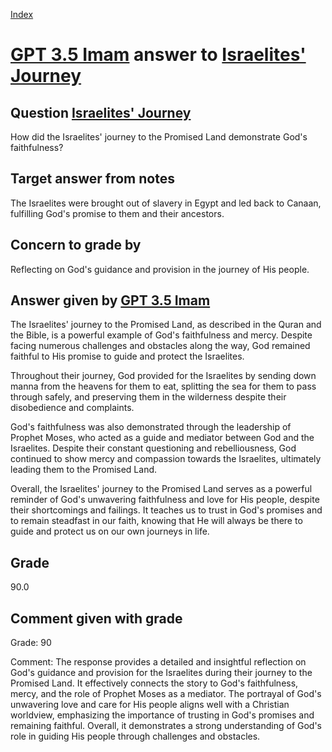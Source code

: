 
[Index](../../index.md)
# [GPT 3.5 Imam](../../answering_models/GPT_3.5_Imam.md) answer to [Israelites' Journey](../../questions/Israelites'_Journey.md)

## Question [Israelites' Journey](../../questions/Israelites'_Journey.md)
How did the Israelites' journey to the Promised Land demonstrate God's faithfulness?

## Target answer from notes
The Israelites were brought out of slavery in Egypt and led back to Canaan, fulfilling God's promise to them and their ancestors.

## Concern to grade by
Reflecting on God's guidance and provision in the journey of His people.

## Answer given by [GPT 3.5 Imam](../../answering_models/GPT_3.5_Imam.md)
The Israelites' journey to the Promised Land, as described in the Quran and the Bible, is a powerful example of God's faithfulness and mercy. Despite facing numerous challenges and obstacles along the way, God remained faithful to His promise to guide and protect the Israelites.

Throughout their journey, God provided for the Israelites by sending down manna from the heavens for them to eat, splitting the sea for them to pass through safely, and preserving them in the wilderness despite their disobedience and complaints.

God's faithfulness was also demonstrated through the leadership of Prophet Moses, who acted as a guide and mediator between God and the Israelites. Despite their constant questioning and rebelliousness, God continued to show mercy and compassion towards the Israelites, ultimately leading them to the Promised Land.

Overall, the Israelites' journey to the Promised Land serves as a powerful reminder of God's unwavering faithfulness and love for His people, despite their shortcomings and failings. It teaches us to trust in God's promises and to remain steadfast in our faith, knowing that He will always be there to guide and protect us on our own journeys in life.

## Grade
90.0

## Comment given with grade
Grade: 90

Comment: The response provides a detailed and insightful reflection on God's guidance and provision for the Israelites during their journey to the Promised Land. It effectively connects the story to God's faithfulness, mercy, and the role of Prophet Moses as a mediator. The portrayal of God's unwavering love and care for His people aligns well with a Christian worldview, emphasizing the importance of trusting in God's promises and remaining faithful. Overall, it demonstrates a strong understanding of God's role in guiding His people through challenges and obstacles.
